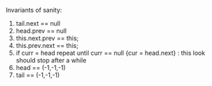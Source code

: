 Invariants of sanity:

1) tail.next == null
2) head.prev == null
3) this.next.prev == this;
4) this.prev.next == this;
5) if curr = head
   repeat until curr == null {cur = head.next} : this look should stop after a while
6) head == (-1,-1,-1)
7) tail == (-1,-1,-1)
